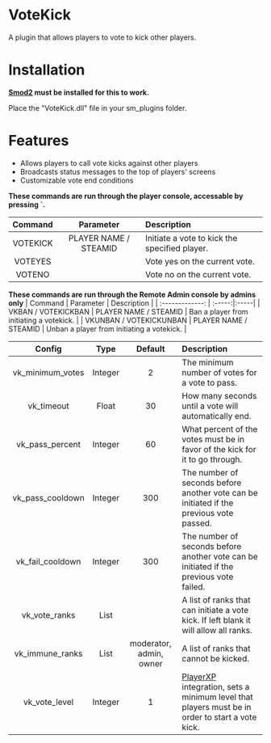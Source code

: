 # VoteKick

A plugin that allows players to vote to kick other players.

# Installation

**[Smod2](https://github.com/Grover-c13/Smod2) must be installed for this to work.**

Place the "VoteKick.dll" file in your sm_plugins folder.

# Features
- Allows players to call vote kicks against other players
- Broadcasts status messages to the top of players' screens
- Customizable vote end conditions

**These commands are run through the player console, accessable by pressing `.**

| Command        |  Parameter          | Description  |
| :-------------: | :-----:|:-----|
| VOTEKICK | PLAYER NAME / STEAMID | Initiate a vote to kick the specified player.  |
| VOTEYES | | Vote yes on the current vote. |
| VOTENO | | Vote no on the current vote. |

**These commands are run through the Remote Admin console by admins only**
| Command        |  Parameter          | Description  |
| :-------------: | :-----:|:-----|
| VKBAN / VOTEKICKBAN | PLAYER NAME / STEAMID | Ban a player from initiating a votekick.  |
| VKUNBAN / VOTEKICKUNBAN | PLAYER NAME / STEAMID | Unban a player from initiating a votekick.  |

| Config        | Type | Default          | Description  |
| :-------------: |:----:|:-----:|:-----|
| vk_minimum_votes | Integer | 2 | The minimum number of votes for a vote to pass.  |
| vk_timeout | Float | 30 | How many seconds until a vote will automatically end. |
| vk_pass_percent | Integer | 60 | What percent of the votes must be in favor of the kick for it to go through. |
| vk_pass_cooldown | Integer | 300 | The number of seconds before another vote can be initiated if the previous vote passed. |
| vk_fail_cooldown | Integer | 300 | The number of seconds before another vote can be initiated if the previous vote failed. |
| vk_vote_ranks | List | | A list of ranks that can initiate a vote kick. If left blank it will allow all ranks. |
| vk_immune_ranks | List | moderator, admin, owner | A list of ranks that cannot be kicked. |
| vk_vote_level | Integer | 1 | [PlayerXP](https://github.com/Cyanox62/PlayerXP) integration, sets a minimum level that players must be in order to start a vote kick. |
